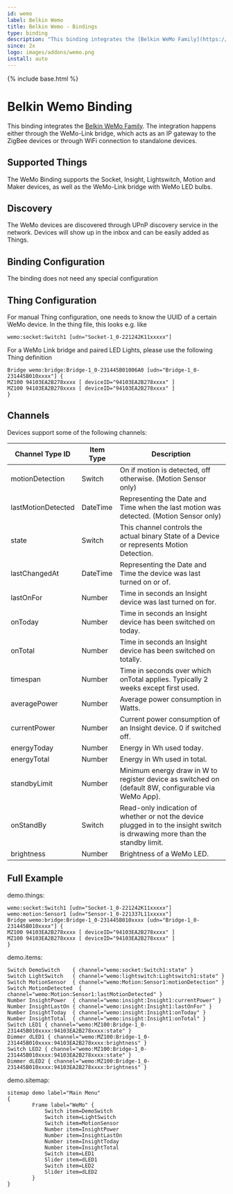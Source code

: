 ```yaml
---
id: wemo
label: Belkin Wemo
title: Belkin Wemo - Bindings
type: binding
description: "This binding integrates the [Belkin WeMo Family](https://www.belkin.com/us/Products/c/home-automation/)."
since: 2x
logo: images/addons/wemo.png
install: auto
---
```


<!-- Attention authors: Do not edit directly. Please add your changes to the appropriate source repository -->

{% include base.html %}

# Belkin Wemo Binding

This binding integrates the [Belkin WeMo Family](https://www.belkin.com/us/Products/c/home-automation/).
The integration happens either through the WeMo-Link bridge, which acts as an IP gateway to the ZigBee devices or through WiFi connection to standalone devices.

## Supported Things

The WeMo Binding supports the Socket, Insight, Lightswitch, Motion and Maker devices, as well as the WeMo-Link bridge with WeMo LED bulbs.

## Discovery

The WeMo devices are discovered through UPnP discovery service in the network. Devices will show up in the inbox and can be easily added as Things.

## Binding Configuration

The binding does not need any special configuration

## Thing Configuration

For manual Thing configuration, one needs to know the UUID of a certain WeMo device.
In the thing file, this looks e.g. like

```
wemo:socket:Switch1 [udn="Socket-1_0-221242K11xxxxx"]
```

For a WeMo Link bridge and paired LED Lights, please use the following Thing definition

```
Bridge wemo:bridge:Bridge-1_0-231445B01006A0 [udn="Bridge-1_0-231445B010xxxx"] {
MZ100 94103EA2B278xxxx [ deviceID="94103EA2B278xxxx" ]
MZ100 94103EA2B278xxxx [ deviceID="94103EA2B278xxxx" ]
}
```



## Channels

Devices support some of the following channels:

| Channel Type ID    | Item Type | Description                                                  |
| ------------------ | --------- | ------------------------------------------------------------ |
| motionDetection    | Switch    | On if motion is detected, off otherwise. (Motion Sensor only) |
| lastMotionDetected | DateTime  | Representing the Date and Time when the last motion was detected. (Motion Sensor only) |
| state              | Switch    | This channel controls the actual binary State of a Device or represents Motion Detection. |
| lastChangedAt      | DateTime  | Representing the Date and Time the device was last turned on or of. |
| lastOnFor          | Number    | Time in seconds an Insight device was last turned on for.    |
| onToday            | Number    | Time in seconds an Insight device has been switched on today. |
| onTotal            | Number    | Time in seconds an Insight device has been switched on totally. |
| timespan           | Number    | Time in seconds over which onTotal applies. Typically 2 weeks except first used. |
| averagePower       | Number    | Average power consumption in Watts.                          |
| currentPower       | Number    | Current power consumption of an Insight device. 0 if switched off. |
| energyToday        | Number    | Energy in Wh used today.                                     |
| energyTotal        | Number    | Energy in Wh used in total.                                  |
| standbyLimit       | Number    | Minimum energy draw in W to register device as switched on (default 8W, configurable via WeMo App). |
| onStandBy          | Switch    | Read-only indication of whether  or not the device plugged in to the insight switch is drwawing more than the standby limit. |
| brightness         | Number    | Brightness of a WeMo LED.                                    |


## Full Example

demo.things:

```
wemo:socket:Switch1 [udn="Socket-1_0-221242K11xxxxx"]
wemo:motion:Sensor1 [udn="Sensor-1_0-221337L11xxxxx"]
Bridge wemo:bridge:Bridge-1_0-231445B010xxxx [udn="Bridge-1_0-231445B010xxxx"] {
MZ100 94103EA2B278xxxx [ deviceID="94103EA2B278xxxx" ]
MZ100 94103EA2B278xxxx [ deviceID="94103EA2B278xxxx" ]
}
```

demo.items:

```
Switch DemoSwitch    { channel="wemo:socket:Switch1:state" }
Switch LightSwitch   { channel="wemo:lightswitch:Lightswitch1:state" }
Switch MotionSensor  { channel="wemo:Motion:Sensor1:motionDetection" }
Switch MotionDetected  { channel="wemo:Motion:Sensor1:lastMotionDetected" }
Number InsightPower  { channel="wemo:insight:Insight1:currentPower" }
Number InsightLastOn { channel="wemo:insight:Insight1:lastOnFor" }
Number InsightToday  { channel="wemo:insight:Insight1:onToday" }
Number InsightTotal  { channel="wemo:insight:Insight1:onTotal" }
Switch LED1 { channel="wemo:MZ100:Bridge-1_0-231445B010xxxx:94103EA2B278xxxx:state" }
Dimmer dLED1 { channel="wemo:MZ100:Bridge-1_0-231445B010xxxx:94103EA2B278xxxx:brightness" }
Switch LED2 { channel="wemo:MZ100:Bridge-1_0-231445B010xxxx:94103EA2B278xxxx:state" }
Dimmer dLED2 { channel="wemo:MZ100:Bridge-1_0-231445B010xxxx:94103EA2B278xxxx:brightness" }
```

demo.sitemap:

```
sitemap demo label="Main Menu"
{
		Frame label="WeMo" {
			Switch item=DemoSwitch
			Switch item=LightSwitch
			Switch item=MotionSensor
			Number item=InsightPower
			Number item=InsightLastOn
			Number item=InsightToday
			Number item=InsightTotal
			Switch item=LED1
			Slider item=dLED1
			Switch item=LED2
			Slider item=dLED2
		}
}
```

